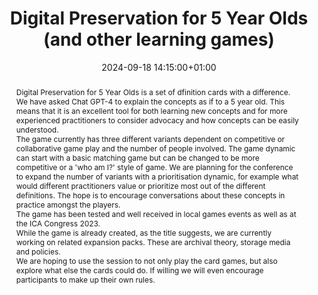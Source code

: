 ---
abstract: 'Digital Preservation for 5 Year Olds is a set of dfinition cards with a
  difference. We have asked Chat GPT-4 to explain the concepts as if to a 5 year old.
  This means that it is an excellent tool for both learning new concepts and for more
  experienced practitioners to consider advocacy and how concepts can be easily understood.


  The game currently has three different variants dependent on competitive or collaborative
  game play and the number of people involved. The game dynamic can start with a basic
  matching game but can be changed to be more competitive or a ''who am I?'' style
  of game. We are planning for the conference to expand the number of variants with
  a prioritisation dynamic, for example what would different practitioners value or
  prioritize most out of the different definitions. The hope is to encourage conversations
  about these concepts in practice amongst the players.


  The game has been tested and well received in local games events as well as at the
  ICA Congress 2023.


  While the game is already created, as the title suggests, we are currently working
  on related expansion packs. These are archival theory, storage media and policies.


  We are hoping to use the session to not only play the card games, but also explore
  what else the cards could do. If willing we will even encourage participants to
  make up their own rules.'
creators:
- Francesca Mackenzie
- Jonathan Isip
date: 2024-09-18 14:15:00+01:00
document_url: null
grand_parent: iPRES
institutions: []
keywords:
- communications and advocacy for dp
- start 2 preserve
landing_page_url: ''
language: eng
layout: publication
license: Creative Commons Zero (CC0-1.0)
notes_url: https://docs.google.com/document/d/1TECjLA7x-Wy1GeVBzuw5jjqsObbotGkgJbFvOfm-kpo/edit#heading=h.aar4tupij1po
parent: iPRES 2024
publication_type: game
size: null
slides_url: ''
source_name: iPRES
stream_url: ''
title: Digital Preservation for 5 Year Olds (and other learning games)
year: 2024
---